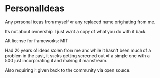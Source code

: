 # PersonalIdeas
Any personal ideas from myself or any replaced name originating from me.

Its not about ownership, I just want a copy of what you do with it back.

Alt license for frameworks: MIT

Had 20 years of ideas stolen from me and while it hasn't been much of a problem in the past, it sucks getting screened out of a simple one with a 500 just incorporating it and making it mainstream.

Also requiring it given back to the community via open source.
